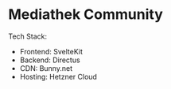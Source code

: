 # Mediathek Community

Tech Stack:

- Frontend: SvelteKit
- Backend: Directus
- CDN: Bunny.net
- Hosting: Hetzner Cloud
